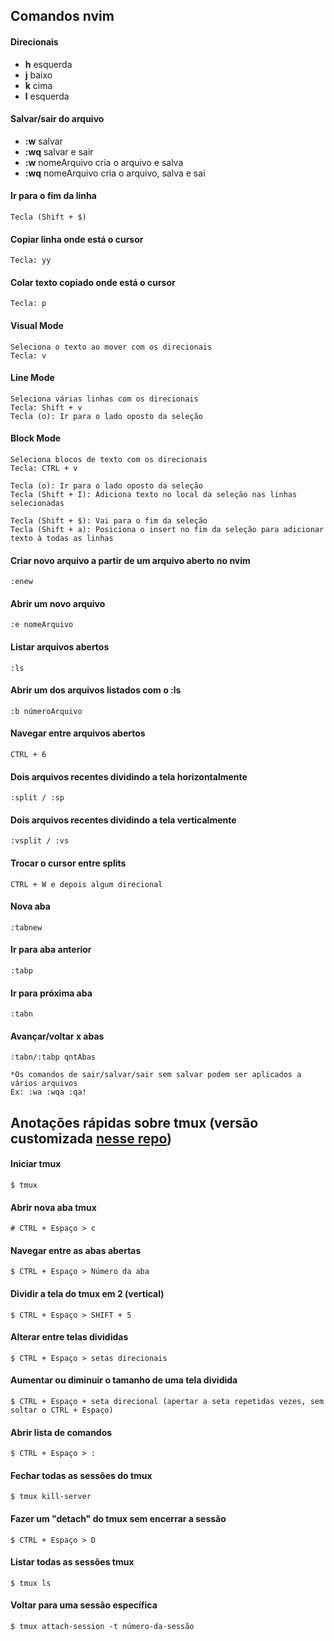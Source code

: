 ## Comandos nvim

#### Direcionais
- **h** esquerda
- **j** baixo
- **k** cima
- **l** esquerda

#### Salvar/sair do arquivo
- **:w** salvar
- **:wq** salvar e sair
- **:w** nomeArquivo cria o arquivo e salva
- **:wq** nomeArquivo cria o arquivo, salva e sai

#### Ir para o fim da linha
    Tecla (Shift + $)

#### Copiar linha onde está o cursor 
    Tecla: yy
    
#### Colar texto copiado onde está o cursor
    Tecla: p

#### Visual Mode 
    Seleciona o texto ao mover com os direcionais
    Tecla: v
    
#### Line Mode
    Seleciona várias linhas com os direcionais
    Tecla: Shift + v
    Tecla (o): Ir para o lado oposto da seleção

#### Block Mode
    Seleciona blocos de texto com os direcionais
    Tecla: CTRL + v
    
    Tecla (o): Ir para o lado oposto da seleção
    Tecla (Shift + I): Adiciona texto no local da seleção nas linhas selecionadas
    
    Tecla (Shift + $): Vai para o fim da seleção
    Tecla (Shift + a): Posiciona o insert no fim da seleção para adicionar texto à todas as linhas
    
#### Criar novo arquivo a partir de um arquivo aberto no nvim
    :enew
    
#### Abrir um novo arquivo
    :e nomeArquivo
    
#### Listar arquivos abertos
    :ls
    
#### Abrir um dos arquivos listados com o :ls
    :b númeroArquivo
    
#### Navegar entre arquivos abertos
    CTRL + 6
        
    
#### Dois arquivos recentes dividindo a tela horizontalmente
    :split / :sp   
    
#### Dois arquivos recentes dividindo a tela verticalmente
    :vsplit / :vs   
    

#### Trocar o cursor entre splits
    CTRL + W e depois algum direcional
    
    
#### Nova aba
    :tabnew
 
#### Ir para aba anterior
    :tabp
    
#### Ir para próxima aba
    :tabn

#### Avançar/voltar x abas
    :tabn/:tabp qntAbas
    
    *Os comandos de sair/salvar/sair sem salvar podem ser aplicados a vários arquivos
    Ex: :wa :wqa :qa!
    
   
## Anotações rápidas sobre tmux (versão customizada [nesse repo](https://github.com/antonioanerao/dotfiles))

#### Iniciar tmux

    $ tmux
    
#### Abrir nova aba tmux

    # CTRL + Espaço > c
    
#### Navegar entre as abas abertas

    $ CTRL + Espaço > Número da aba
    
    
#### Dividir a tela do tmux em 2 (vertical)

    $ CTRL + Espaço > SHIFT + 5
    
#### Alterar entre telas divididas

    $ CTRL + Espaço > setas direcionais 
    
#### Aumentar ou diminuir o tamanho de uma tela dividida

    $ CTRL + Espaço + seta direcional (apertar a seta repetidas vezes, sem soltar o CTRL + Espaço)
    
#### Abrir lista de comandos

    $ CTRL + Espaço > :
    
#### Fechar todas as sessões do tmux

    $ tmux kill-server
    
#### Fazer um "detach" do tmux sem encerrar a sessão
    
    $ CTRL + Espaço > D
    
#### Listar todas as sessões tmux

    $ tmux ls
    
#### Voltar para uma sessão específica

    $ tmux attach-session -t número-da-sessão
